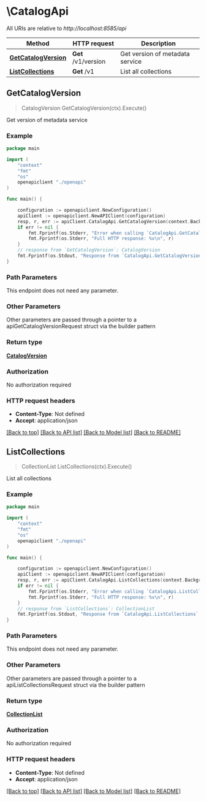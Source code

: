 # \CatalogApi

All URIs are relative to *http://localhost:8585/api*

Method | HTTP request | Description
------------- | ------------- | -------------
[**GetCatalogVersion**](CatalogApi.md#GetCatalogVersion) | **Get** /v1/version | Get version of metadata service
[**ListCollections**](CatalogApi.md#ListCollections) | **Get** /v1 | List all collections



## GetCatalogVersion

> CatalogVersion GetCatalogVersion(ctx).Execute()

Get version of metadata service



### Example

```go
package main

import (
    "context"
    "fmt"
    "os"
    openapiclient "./openapi"
)

func main() {

    configuration := openapiclient.NewConfiguration()
    apiClient := openapiclient.NewAPIClient(configuration)
    resp, r, err := apiClient.CatalogApi.GetCatalogVersion(context.Background()).Execute()
    if err != nil {
        fmt.Fprintf(os.Stderr, "Error when calling `CatalogApi.GetCatalogVersion``: %v\n", err)
        fmt.Fprintf(os.Stderr, "Full HTTP response: %v\n", r)
    }
    // response from `GetCatalogVersion`: CatalogVersion
    fmt.Fprintf(os.Stdout, "Response from `CatalogApi.GetCatalogVersion`: %v\n", resp)
}
```

### Path Parameters

This endpoint does not need any parameter.

### Other Parameters

Other parameters are passed through a pointer to a apiGetCatalogVersionRequest struct via the builder pattern


### Return type

[**CatalogVersion**](CatalogVersion.md)

### Authorization

No authorization required

### HTTP request headers

- **Content-Type**: Not defined
- **Accept**: application/json

[[Back to top]](#) [[Back to API list]](../README.md#documentation-for-api-endpoints)
[[Back to Model list]](../README.md#documentation-for-models)
[[Back to README]](../README.md)


## ListCollections

> CollectionList ListCollections(ctx).Execute()

List all collections



### Example

```go
package main

import (
    "context"
    "fmt"
    "os"
    openapiclient "./openapi"
)

func main() {

    configuration := openapiclient.NewConfiguration()
    apiClient := openapiclient.NewAPIClient(configuration)
    resp, r, err := apiClient.CatalogApi.ListCollections(context.Background()).Execute()
    if err != nil {
        fmt.Fprintf(os.Stderr, "Error when calling `CatalogApi.ListCollections``: %v\n", err)
        fmt.Fprintf(os.Stderr, "Full HTTP response: %v\n", r)
    }
    // response from `ListCollections`: CollectionList
    fmt.Fprintf(os.Stdout, "Response from `CatalogApi.ListCollections`: %v\n", resp)
}
```

### Path Parameters

This endpoint does not need any parameter.

### Other Parameters

Other parameters are passed through a pointer to a apiListCollectionsRequest struct via the builder pattern


### Return type

[**CollectionList**](CollectionList.md)

### Authorization

No authorization required

### HTTP request headers

- **Content-Type**: Not defined
- **Accept**: application/json

[[Back to top]](#) [[Back to API list]](../README.md#documentation-for-api-endpoints)
[[Back to Model list]](../README.md#documentation-for-models)
[[Back to README]](../README.md)

